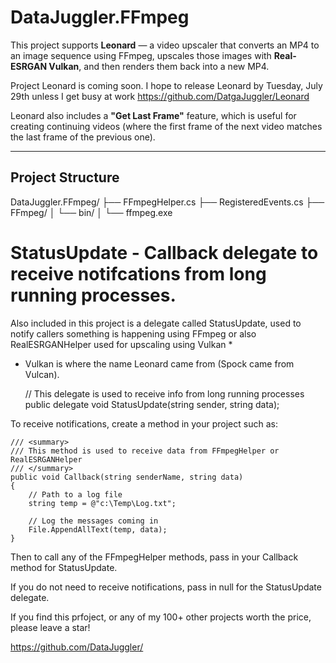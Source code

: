 ﻿# DataJuggler.FFmpeg

This project supports **Leonard** — a video upscaler that converts
an MP4 to an image sequence using FFmpeg, upscales those images with
**Real-ESRGAN Vulkan**, and then renders them back into a new MP4.

Project Leonard is coming soon. I hope to release Leonard by Tuesday, July 29th 
unless I get busy at work
https://github.com/DatgaJuggler/Leonard

Leonard also includes a **"Get Last Frame"** feature, which is useful for
creating continuing videos (where the first frame of the next video matches
the last frame of the previous one).

---

## Project Structure

DataJuggler.FFmpeg/
├── FFmpegHelper.cs
├── RegisteredEvents.cs
├── FFmpeg/
│   └── bin/
│       └── ffmpeg.exe


# StatusUpdate - Callback delegate to receive notifcations from long running processes. 

Also included in this project is a delegate called StatusUpdate, used to notify callers something
is happening using FFmpeg or also RealESRGANHelper used for upscaling using Vulkan *

* Vulkan is where the name Leonard came from (Spock came from Vulcan). 

    // This delegate is used to receive info from long running processes 
    public delegate void StatusUpdate(string sender, string data);

To receive notifications, create a method in your project such as:

    /// <summary>
    /// This method is used to receive data from FFmpegHelper or RealESRGANHelper
    /// </summary>
    public void Callback(string senderName, string data)
    {
        // Path to a log file
        string temp = @"c:\Temp\Log.txt";

        // Log the messages coming in
        File.AppendAllText(temp, data);    
    }

Then to call any of the FFmpegHelper methods, pass in your Callback method for StatusUpdate.

If you do not need to receive notifications, pass in null for the StatusUpdate delegate.

If you find this prfoject, or any of my 100+ other projects worth the price, please leave a star!

https://github.com/DataJuggler/
